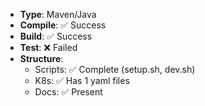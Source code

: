 - **Type**: Maven/Java
- **Compile**: ✅ Success
- **Build**: ✅ Success
- **Test**: ❌ Failed
- **Structure**:
  - Scripts: ✅ Complete (setup.sh, dev.sh)
  - K8s: ✅ Has 1 yaml files
  - Docs: ✅ Present

